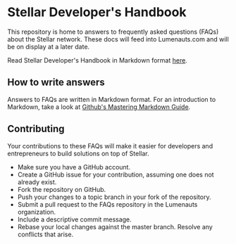 # Stellar Developer's Handbook

This repository is home to answers to frequently asked questions (FAQs) about the Stellar network. These docs will feed into Lumenauts.com and will be on display at a later date.

Read Stellar Developer's Handbook in Markdown format [here](./stellar-developers-handbook/index.md).

## How to write answers
Answers to FAQs are written in Markdown format. For an introduction to Markdown, take a look at [Github's Mastering Markdown Guide](https://guides.github.com/features/mastering-markdown/).

## Contributing

Your contributions to these FAQs will make it easier for developers and entrepreneurs to build solutions on top of Stellar. 

* Make sure you have a GitHub account.
* Create a GitHub issue for your contribution, assuming one does not already exist.
* Fork the repository on GitHub.
* Push your changes to a topic branch in your fork of the repository.
* Submit a pull request to the FAQs repository in the Lumenauts organization.
* Include a descriptive commit message.
* Rebase your local changes against the master branch. Resolve any conflicts that arise.
